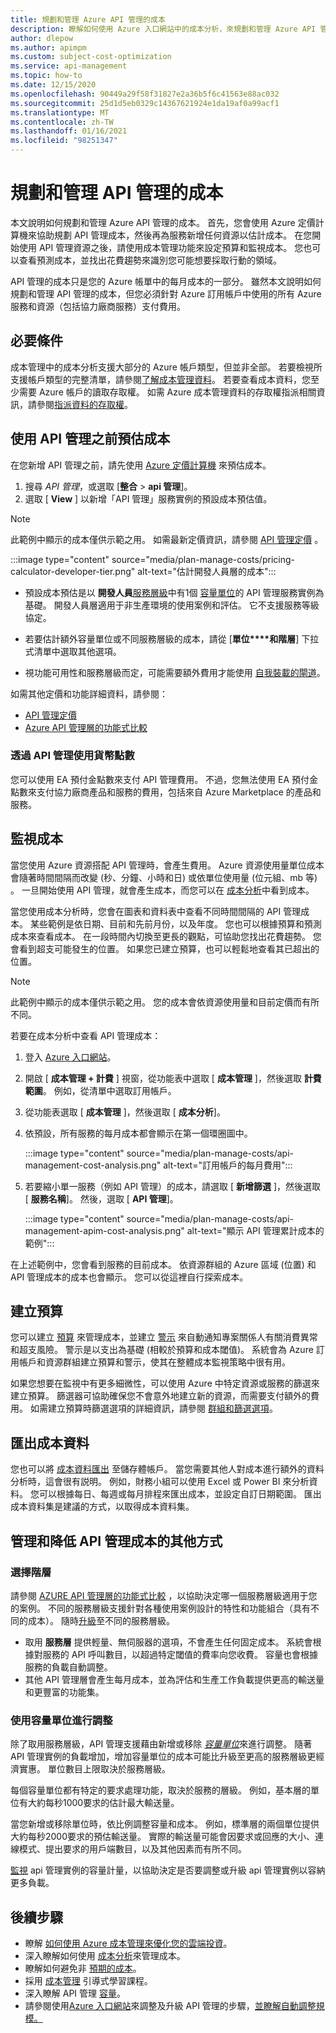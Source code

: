 ```yaml
---
title: 規劃和管理 Azure API 管理的成本
description: 瞭解如何使用 Azure 入口網站中的成本分析，來規劃和管理 Azure API 管理的成本。
author: dlepow
ms.author: apimpm
ms.custom: subject-cost-optimization
ms.service: api-management
ms.topic: how-to
ms.date: 12/15/2020
ms.openlocfilehash: 90449a29f58f31827e2a36b5f6c41563e88ac032
ms.sourcegitcommit: 25d1d5eb0329c14367621924e1da19af0a99acf1
ms.translationtype: MT
ms.contentlocale: zh-TW
ms.lasthandoff: 01/16/2021
ms.locfileid: "98251347"
---
```

# <a name="plan-and-manage-costs-for-api-management"></a>規劃和管理 API 管理的成本

本文說明如何規劃和管理 Azure API 管理的成本。 首先，您會使用 Azure 定價計算機來協助規劃 API 管理成本，然後再為服務新增任何資源以估計成本。 在您開始使用 API 管理資源之後，請使用成本管理功能來設定預算和監視成本。 您也可以查看預測成本，並找出花費趨勢來識別您可能想要採取行動的領域。 

API 管理的成本只是您的 Azure 帳單中的每月成本的一部分。 雖然本文說明如何規劃和管理 API 管理的成本，但您必須針對 Azure 訂用帳戶中使用的所有 Azure 服務和資源（包括協力廠商服務）支付費用。

## <a name="prerequisites"></a>必要條件

成本管理中的成本分析支援大部分的 Azure 帳戶類型，但並非全部。 若要檢視所支援帳戶類型的完整清單，請參閱[了解成本管理資料](../cost-management-billing/costs/understand-cost-mgt-data.md?WT.mc_id=costmanagementcontent_docsacmhorizontal_-inproduct-learn)。 若要查看成本資料，您至少需要 Azure 帳戶的讀取存取權。 如需 Azure 成本管理資料的存取權指派相關資訊，請參閱[指派資料的存取權](../cost-management-billing/costs/assign-access-acm-data.md?WT.mc_id=costmanagementcontent_docsacmhorizontal_-inproduct-learn)。

## <a name="estimate-costs-before-using-api-management"></a>使用 API 管理之前預估成本

在您新增 API 管理之前，請先使用 [Azure 定價計算機](https://azure.microsoft.com/pricing/calculator/) 來預估成本。 

1. 搜尋 *API 管理*，或選取 [**整合**  >  **api 管理**]。
1. 選取 [ **View** ] 以新增「API 管理」服務實例的預設成本預估值。

> [!NOTE]
> 此範例中顯示的成本僅供示範之用。 如需最新定價資訊，請參閱 [API 管理定價](https://azure.microsoft.com/pricing/details/api-management/) 。

:::image type="content" source="media/plan-manage-costs/pricing-calculator-developer-tier.png" alt-text="估計開發人員層的成本":::

* 預設成本預估是以 **開發人員**[服務層級](api-management-features.md)中有1個 [容量單位](api-management-capacity.md)的 API 管理服務實例為基礎。 開發人員層適用于非生產環境的使用案例和評估。 它不支援服務等級協定。

* 若要估計額外容量單位或不同服務層級的成本，請從 [**單位****和階層**] 下拉式清單中選取其他選項。

* 視功能可用性和服務層級而定，可能需要額外費用才能使用 [自我裝載的閘道](self-hosted-gateway-overview.md)。

如需其他定價和功能詳細資料，請參閱：

* [API 管理定價](https://azure.microsoft.com/pricing/details/api-management/)
* [Azure API 管理層的功能式比較](api-management-features.md)

### <a name="using-monetary-credit-with-api-management"></a>透過 API 管理使用貨幣點數

您可以使用 EA 預付金點數來支付 API 管理費用。 不過，您無法使用 EA 預付金點數來支付協力廠商產品和服務的費用，包括來自 Azure Marketplace 的產品和服務。

## <a name="monitor-costs"></a>監視成本

當您使用 Azure 資源搭配 API 管理時，會產生費用。 Azure 資源使用量單位成本會隨著時間間隔而改變 (秒、分鐘、小時和日) 或依單位使用量 (位元組、mb 等) 。 一旦開始使用 API 管理，就會產生成本，而您可以在 [成本分析](../cost-management-billing/costs/quick-acm-cost-analysis.md?WT.mc_id=costmanagementcontent_docsacmhorizontal_-inproduct-learn)中看到成本。

當您使用成本分析時，您會在圖表和資料表中查看不同時間間隔的 API 管理成本。 某些範例是依日期、目前和先前月份，以及年度。 您也可以根據預算和預測成本來查看成本。 在一段時間內切換至更長的觀點，可協助您找出花費趨勢。 您會看到超支可能發生的位置。 如果您已建立預算，也可以輕鬆地查看其已超出的位置。

> [!NOTE]
> 此範例中顯示的成本僅供示範之用。 您的成本會依資源使用量和目前定價而有所不同。

若要在成本分析中查看 API 管理成本：

1. 登入 [Azure 入口網站](https://azure.microsoft.com)。
1. 開啟 [ **成本管理 + 計費** ] 視窗，從功能表中選取 [ **成本管理** ]，然後選取 **計費範圍**。 例如，從清單中選取訂用帳戶。
1. 從功能表選取 [ **成本管理** ]，然後選取 [ **成本分析**]。
1. 依預設，所有服務的每月成本都會顯示在第一個環圈圖中。 

    :::image type="content" source="media/plan-manage-costs/api-management-cost-analysis.png" alt-text="訂用帳戶的每月費用":::

1. 若要縮小單一服務（例如 API 管理）的成本，請選取 [ **新增篩選** ]，然後選取 [ **服務名稱**]。 然後，選取 [ **API 管理**]。

    :::image type="content" source="media/plan-manage-costs/api-management-apim-cost-analysis.png" alt-text="顯示 API 管理累計成本的範例":::

在上述範例中，您會看到服務的目前成本。 依資源群組的 Azure 區域 (位置) 和 API 管理成本的成本也會顯示。 您可以從這裡自行探索成本。

## <a name="create-budgets"></a>建立預算

您可以建立 [預算](../cost-management-billing/costs/tutorial-acm-create-budgets.md?WT.mc_id=costmanagementcontent_docsacmhorizontal_-inproduct-learn) 來管理成本，並建立 [警示](../cost-management-billing/costs/cost-mgt-alerts-monitor-usage-spending.md?WT.mc_id=costmanagementcontent_docsacmhorizontal_-inproduct-learn) 來自動通知專案關係人有關消費異常和超支風險。 警示是以支出為基礎 (相較於預算和成本閾值)。 系統會為 Azure 訂用帳戶和資源群組建立預算和警示，使其在整體成本監視策略中很有用。 

如果您想要在監視中有更多細微性，可以使用 Azure 中特定資源或服務的篩選來建立預算。 篩選器可協助確保您不會意外地建立新的資源，而需要支付額外的費用。 如需建立預算時篩選選項的詳細資訊，請參閱 [群組和篩選選項](../cost-management-billing/costs/group-filter.md?WT.mc_id=costmanagementcontent_docsacmhorizontal_-inproduct-learn)。

## <a name="export-cost-data"></a>匯出成本資料

您也可以將 [成本資料匯出](../cost-management-billing/costs/tutorial-export-acm-data.md?WT.mc_id=costmanagementcontent_docsacmhorizontal_-inproduct-learn) 至儲存體帳戶。 當您需要其他人對成本進行額外的資料分析時，這會很有説明。 例如，財務小組可以使用 Excel 或 Power BI 來分析資料。 您可以根據每日、每週或每月排程來匯出成本，並設定自訂日期範圍。 匯出成本資料集是建議的方式，以取得成本資料集。

## <a name="other-ways-to-manage-and-reduce-costs-for-api-management"></a>管理和降低 API 管理成本的其他方式

### <a name="choose-tier"></a>選擇階層

請參閱 [AZURE API 管理層的功能式比較](api-management-features.md) ，以協助決定哪一個服務層級適用于您的案例。 不同的服務層級支援針對各種使用案例設計的特性和功能組合（具有不同的成本）。 隨時[升級](upgrade-and-scale.md)至不同的服務層級。

* 取用 **服務層** 提供輕量、無伺服器的選項，不會產生任何固定成本。 系統會根據對服務的 API 呼叫數目，以超過特定閾值的費率向您收費。 容量也會根據服務的負載自動調整。
* 其他 API 管理層會產生每月成本，並為評估和生產工作負載提供更高的輸送量和更豐富的功能集。

### <a name="scale-using-capacity-units"></a>使用容量單位進行調整

除了取用服務層級，API 管理支援藉由新增或移除 [*容量單位*](api-management-capacity.md)來進行調整。 隨著 API 管理實例的負載增加，增加容量單位的成本可能比升級至更高的服務層級更經濟實惠。 單位數目上限取決於服務層級。

每個容量單位都有特定的要求處理功能，取決於服務的層級。 例如，基本層的單位有大約每秒1000要求的估計最大輸送量。 

當您新增或移除單位時，依比例調整容量和成本。 例如，標準層的兩個單位提供大約每秒2000要求的預估輸送量。 實際的輸送量可能會因要求或回應的大小、連線模式、提出要求的用戶端數目，以及其他因素而有所不同。

[監視](api-management-howto-use-azure-monitor.md) api 管理實例的容量計量，以協助決定是否要調整或升級 api 管理實例以容納更多負載。

## <a name="next-steps"></a>後續步驟

- 瞭解 [如何使用 Azure 成本管理來優化您的雲端投資](../cost-management-billing/costs/cost-mgt-best-practices.md?WT.mc_id=costmanagementcontent_docsacmhorizontal_-inproduct-learn)。
- 深入瞭解如何使用 [成本分析](../cost-management-billing/costs/quick-acm-cost-analysis.md?WT.mc_id=costmanagementcontent_docsacmhorizontal_-inproduct-learn)來管理成本。
- 瞭解如何避免非 [預期的成本](../cost-management-billing/manage/getting-started.md?WT.mc_id=costmanagementcontent_docsacmhorizontal_-inproduct-learn)。
- 採用 [成本管理](https://docs.microsoft.com/learn/paths/control-spending-manage-bills?WT.mc_id=costmanagementcontent_docsacmhorizontal_-inproduct-learn) 引導式學習課程。
- 深入瞭解 API 管理 [容量](api-management-capacity.md)。
- 請參閱使用[Azure 入口網站](upgrade-and-scale.md)來調整及升級 API 管理的步驟，[並瞭解自動調整規模。](api-management-howto-autoscale.md)